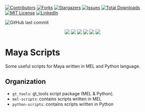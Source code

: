 



<!-- PROJECT SHIELDS -->
<!--
*** I'm using markdown "reference style" links for readability.
*** Reference links are enclosed in brackets [ ] instead of parentheses ( ).
*** See the bottom of this document for the declaration of the reference variables
*** for contributors-url, forks-url, etc. This is an optional, concise syntax you may use.
*** https://www.markdownguide.org/basic-syntax/#reference-style-links
-->

[![Contributors][contributors-shield]][contributors-url]
[![Forks][forks-shield]][forks-url]
[![Stargazers][stars-shield]][stars-url]
[![Issues][issues-shield]][issues-url]
[![Total Downloads][total-downloads-shield]][total-downloads-url]
[![MIT License][license-shield]][license-url]
[![LinkedIn][linkedin-shield]][linkedin-url]



<!-- MARKDOWN LINKS & IMAGES -->

[contributors-shield]: https://img.shields.io/github/contributors/TrevisanGMW/maya-scripts.svg?style=flat-square
[contributors-url]: https://github.com/TrevisanGMW/maya-scripts/graphs/contributors
[forks-shield]: https://img.shields.io/github/forks/TrevisanGMW/maya-scripts.svg?style=flat-square
[forks-url]: https://github.com/TrevisanGMW/maya-scripts/network/members
[stars-shield]: https://img.shields.io/github/stars/TrevisanGMW/maya-scripts.svg?style=flat-square
[stars-url]: https://github.com/TrevisanGMW/maya-scripts/stargazers
[issues-shield]: https://img.shields.io/github/issues/TrevisanGMW/maya-scripts.svg?style=flat-square
[issues-url]: https://github.com/TrevisanGMW/maya-scripts/issues

[total-downloads-shield]: https://poser.pugx.org/TrevisanGMW/maya-scripts/d/total.svg
[total-downloads-url]: https://packagist.org/packages/TrevisanGMW/maya-scripts

[license-shield]: https://img.shields.io/github/license/TrevisanGMW/maya-scripts.svg?style=flat-square
[license-url]: https://github.com/TrevisanGMW/maya-scripts/blob/master/LICENSE
[linkedin-shield]: https://img.shields.io/badge/-LinkedIn-black.svg?style=flat-square&logo=linkedin&colorB=555
[linkedin-url]: https://www.linkedin.com/in/trevisangmw/

<img alt="GitHub last commit" src="https://img.shields.io/github/last-commit/TrevisanGMW/maya-scripts?style=flat-square">

<p align="center">  
<a href="https://www.codacy.com/app/josetelesmaciel/array-mixer?utm_source=github.com&utm_medium=referral&utm_content=teles/array-mixer&utm_campaign=badger"><img src="https://api.codacy.com/project/badge/Grade/2cbd62dd3c284ce79f6e2c35817bec12"></a>
<a href="https://www.codacy.com/app/josetelesmaciel/array-mixer?utm_source=github.com&utm_medium=referral&utm_content=teles/array-mixer&utm_campaign=Badge_Coverage"><img src="https://api.codacy.com/project/badge/Coverage/8a941e0f57c047c8a481f4854666b42d"></a>
<a href="https://travis-ci.org/teles/array-mixer"><img src="https://travis-ci.org/teles/array-mixer.svg?branch=master"></a>
<a href="https://www.npmjs.com/package/array-mixer"><img src="https://img.shields.io/npm/v/array-mixer.svg"></a>
<a href="https://gitter.im/array-mixer/Lobby?utm_source=badge&utm_medium=badge&utm_campaign=pr-badge&utm_content=badge"><img src="https://badges.gitter.im/array-mixer/Lobby.svg"></a>
 <a href="https://opensource.org/licenses/MIT"><img src="https://img.shields.io/badge/license-MIT-blue.svg"></a>
</p>


# Maya Scripts
Some useful scripts for Maya written in MEL and Python language.

## Organization
* `gt_tools`: gt_tools script package (MEL & Python).
* `mel-scripts`: contains scripts written in MEL
* `python-scripts`: contains scripts written in Python
